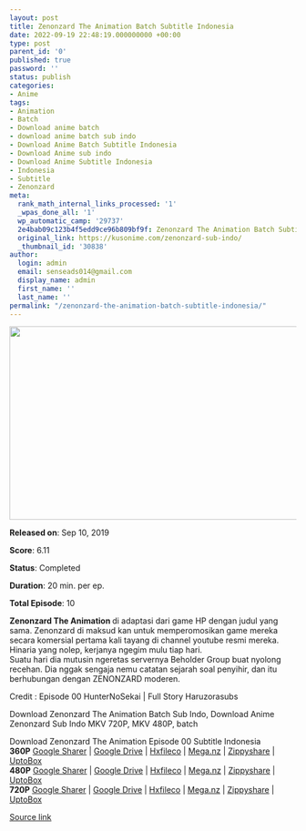 ```yaml
---
layout: post
title: Zenonzard The Animation Batch Subtitle Indonesia
date: 2022-09-19 22:48:19.000000000 +00:00
type: post
parent_id: '0'
published: true
password: ''
status: publish
categories:
- Anime
tags:
- Animation
- Batch
- Download anime batch
- download anime batch sub indo
- Download Anime Batch Subtitle Indonesia
- Download Anime sub indo
- Download Anime Subtitle Indonesia
- Indonesia
- Subtitle
- Zenonzard
meta:
  rank_math_internal_links_processed: '1'
  _wpas_done_all: '1'
  wp_automatic_camp: '29737'
  2e4bab09c123b4f5edd9ce96b809bf9f: Zenonzard The Animation Batch Subtitle Indonesia
  original_link: https://kusonime.com/zenonzard-sub-indo/
  _thumbnail_id: '30838'
author:
  login: admin
  email: senseads014@gmail.com
  display_name: admin
  first_name: ''
  last_name: ''
permalink: "/zenonzard-the-animation-batch-subtitle-indonesia/"
---
```

<p><img width="578" height="340" src="{{ site.baseurl }}/assets/2022/09/Zenonzard-The-Animation-578x340.jpeg" class="attachment-thumb-large size-thumb-large wp-post-image" alt="" loading="lazy" title="Zenonzard The Animation Batch Subtitle Indonesia" srcset="https://kusonime.com/wp-content/uploads/2019/09/Zenonzard-The-Animation-578x340.jpeg 578w, https://kusonime.com/wp-content/uploads/2019/09/Zenonzard-The-Animation-300x176.jpeg 300w, https://kusonime.com/wp-content/uploads/2019/09/Zenonzard-The-Animation-768x452.jpeg 768w, https://kusonime.com/wp-content/uploads/2019/09/Zenonzard-The-Animation-520x306.jpeg 520w, https://kusonime.com/wp-content/uploads/2019/09/Zenonzard-The-Animation.jpeg 1000w" sizes="(max-width: 578px) 100vw, 578px" />
<p><b>Released on</b>: Sep 10, 2019</p>
<p>
<p><b>Score</b>: 6.11</p>
<p>
<p><b>Status</b>: Completed</p>
<p>
<p><b>Duration</b>: 20 min. per ep.</p>
<p>
<p><b>Total Episode</b>: 10</p>
<p>
<p><strong>Zenonzard The Animation </strong>di adaptasi dari game HP dengan judul yang sama. Zenonzard di maksud kan untuk memperomosikan game mereka secara komersial pertama kali tayang di channel youtube resmi mereka. Hinaria yang nolep, kerjanya ngegim mulu tiap hari.<br /> Suatu hari dia mutusin ngeretas servernya Beholder Group buat nyolong recehan. Dia nggak sengaja nemu catatan sejarah soal penyihir, dan itu berhubungan dengan ZENONZARD moderen.</p>
<p>
<p>Credit : Episode 00 HunterNoSekai | Full Story Haruzorasubs</p>
<p>
<p>Download Zenonzard The Animation Batch Sub Indo, Download Anime Zenonzard Sub Indo MKV 720P, MKV 480P, batch</p>
<p>
<div class="smokeddl">
<div class="smokettl">Download Zenonzard The Animation Episode 00 Subtitle Indonesia</div>
<div class="smokeurl"><strong>360P</strong> <a href="https://acefile.co/f/35802104/kusonime-zenonzard-the-animation-ova-360p-rar" target="_blank" rel="noopener noreferrer">Google Sharer</a> | <a href="https://drive.google.com/uc?export=download&amp;id=1sZ7HhDoEA2vKaD50zMqJpqWpOP860uyF" target="_blank" rel="noopener noreferrer">Google Drive</a> | <a href="https://hxfile.co/3q399ow6s5d5" target="_blank" rel="noopener">Hxfileco</a> | <a href="https://mega.nz/file/mYMGQbQR#G8w5uIo3yYPnqAHhIgrD1PparUR5K0IVsVSzzv7SMMA" target="_blank" rel="noopener noreferrer">Mega.nz</a> | <a href="https://www19.zippyshare.com/v/SSJpDgB2/file.html" target="_blank" rel="noopener">Zippyshare</a> | <a href="https://uptobox.com/4cnzulv4xy8m" target="_blank" rel="noopener">UptoBox</a></div>
<div class="smokeurl"><strong>480P</strong> <a href="https://acefile.co/f/12179715/kusonime-zenonzard-the-animation-ova-480p-rar" target="_blank" rel="noopener noreferrer">Google Sharer</a> | <a href="https://drive.google.com/uc?export=download&amp;id=1Tabo4_yNnLNdngFZGH6xm5dEo-4D7QnV" target="_blank" rel="noopener noreferrer">Google Drive</a> | <a href="https://hxfile.co/mueo0g6o2j3k" target="_blank" rel="noopener">Hxfileco</a> | <a href="https://mega.nz/file/6NEgGDTT#xCZcf8MlXmCUcFYBQdy4rRy6aXzBwP7NYY7NG05jPkI" target="_blank" rel="noopener noreferrer">Mega.nz</a> | <a href="https://www67.zippyshare.com/v/NRuzeo6O/file.html" target="_blank" rel="noopener">Zippyshare</a> | <a href="https://uptobox.com/8693axqkvxnx" target="_blank" rel="noopener">UptoBox</a></div>
<div class="smokeurl"><strong>720P</strong> <a href="https://acefile.co/f/12179717/kusonime-zenonzard-the-animation-ova-720p-rar" target="_blank" rel="noopener noreferrer">Google Sharer</a> | <a href="https://drive.google.com/uc?export=download&amp;id=1c11zTxjkLStDvTCuC5Y10l-68fFL9auU" target="_blank" rel="noopener noreferrer">Google Drive</a> | <a href="https://hxfile.co/7xy5knn5wpj7" target="_blank" rel="noopener">Hxfileco</a> | <a href="https://mega.nz/#!ht5G3QaZ!0yhSNfV0TAndClts1v8t4B-vrZuKsS_3_bu-IhfNXKE" target="_blank" rel="noopener noreferrer">Mega.nz</a> | <a href="https://www115.zippyshare.com/v/tmAHoLr5/file.html" target="_blank" rel="noopener">Zippyshare</a> | <a href="https://uptobox.com/sn3rucmuj1nl" target="_blank" rel="noopener">UptoBox</a></div>
</div>
<p><a href="https://kusonime.com/zenonzard-sub-indo/">Source link </a></p>
